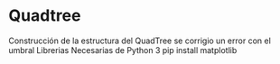 # Quadtree
Construcción de la estructura del QuadTree se corrigio un error con el umbral
Librerias Necesarias de Python 3
pip install matplotlib
